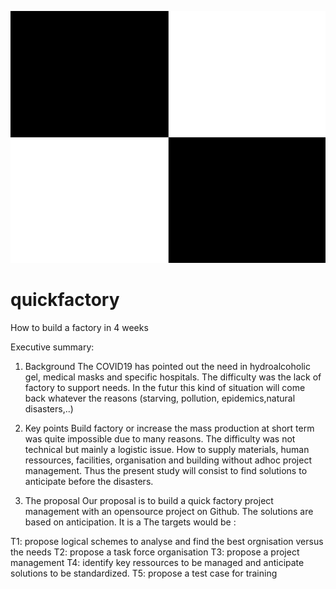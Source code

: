 ![Banner](BW-Cubes.png)

# quickfactory
How to build a factory in 4 weeks

Executive summary:
1) Background
The COVID19 has pointed out the need in hydroalcoholic gel, medical masks and specific hospitals.
The difficulty was the lack of factory to support needs.
In the futur this kind of situation will come back whatever the reasons (starving, pollution, epidemics,natural disasters,..)

2) Key points
Build factory or increase the mass production at short term was quite impossible due to many reasons.
The difficulty was not technical but mainly a logistic issue. How to supply materials, human ressources, facilities, organisation and building without adhoc project management.
Thus the present study will consist to find solutions to anticipate before the disasters.

3) The proposal
Our proposal is to build a quick factory project management with an opensource project on Github.
The solutions are based on anticipation. It is a 
The targets would be :

T1: propose logical schemes to analyse and find the best orgnisation versus the needs 
T2: propose a  task force organisation
T3: propose a project management 
T4: identify key ressources to be managed and anticipate solutions to be standardized.
T5: propose a test case for training

